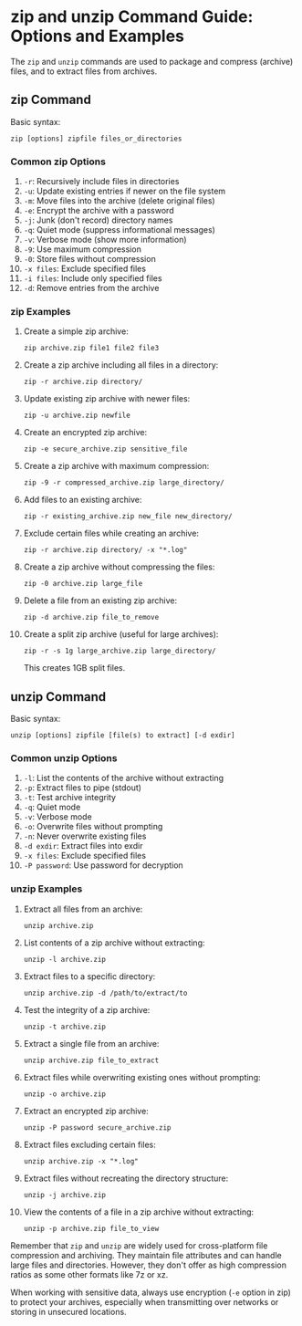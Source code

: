 # zip and unzip Command Guide: Options and Examples

The `zip` and `unzip` commands are used to package and compress (archive) files, and to extract files from archives.

## zip Command

Basic syntax:
```
zip [options] zipfile files_or_directories
```

### Common zip Options

1. `-r`: Recursively include files in directories
2. `-u`: Update existing entries if newer on the file system
3. `-m`: Move files into the archive (delete original files)
4. `-e`: Encrypt the archive with a password
5. `-j`: Junk (don't record) directory names
6. `-q`: Quiet mode (suppress informational messages)
7. `-v`: Verbose mode (show more information)
8. `-9`: Use maximum compression
9. `-0`: Store files without compression
10. `-x files`: Exclude specified files
11. `-i files`: Include only specified files
12. `-d`: Remove entries from the archive

### zip Examples

1. Create a simple zip archive:
   ```
   zip archive.zip file1 file2 file3
   ```

2. Create a zip archive including all files in a directory:
   ```
   zip -r archive.zip directory/
   ```

3. Update existing zip archive with newer files:
   ```
   zip -u archive.zip newfile
   ```

4. Create an encrypted zip archive:
   ```
   zip -e secure_archive.zip sensitive_file
   ```

5. Create a zip archive with maximum compression:
   ```
   zip -9 -r compressed_archive.zip large_directory/
   ```

6. Add files to an existing archive:
   ```
   zip -r existing_archive.zip new_file new_directory/
   ```

7. Exclude certain files while creating an archive:
   ```
   zip -r archive.zip directory/ -x "*.log"
   ```

8. Create a zip archive without compressing the files:
   ```
   zip -0 archive.zip large_file
   ```

9. Delete a file from an existing zip archive:
   ```
   zip -d archive.zip file_to_remove
   ```

10. Create a split zip archive (useful for large archives):
    ```
    zip -r -s 1g large_archive.zip large_directory/
    ```
    This creates 1GB split files.

## unzip Command

Basic syntax:
```
unzip [options] zipfile [file(s) to extract] [-d exdir]
```

### Common unzip Options

1. `-l`: List the contents of the archive without extracting
2. `-p`: Extract files to pipe (stdout)
3. `-t`: Test archive integrity
4. `-q`: Quiet mode
5. `-v`: Verbose mode
6. `-o`: Overwrite files without prompting
7. `-n`: Never overwrite existing files
8. `-d exdir`: Extract files into exdir
9. `-x files`: Exclude specified files
10. `-P password`: Use password for decryption

### unzip Examples

1. Extract all files from an archive:
   ```
   unzip archive.zip
   ```

2. List contents of a zip archive without extracting:
   ```
   unzip -l archive.zip
   ```

3. Extract files to a specific directory:
   ```
   unzip archive.zip -d /path/to/extract/to
   ```

4. Test the integrity of a zip archive:
   ```
   unzip -t archive.zip
   ```

5. Extract a single file from an archive:
   ```
   unzip archive.zip file_to_extract
   ```

6. Extract files while overwriting existing ones without prompting:
   ```
   unzip -o archive.zip
   ```

7. Extract an encrypted zip archive:
   ```
   unzip -P password secure_archive.zip
   ```

8. Extract files excluding certain files:
   ```
   unzip archive.zip -x "*.log"
   ```

9. Extract files without recreating the directory structure:
   ```
   unzip -j archive.zip
   ```

10. View the contents of a file in a zip archive without extracting:
    ```
    unzip -p archive.zip file_to_view
    ```

Remember that `zip` and `unzip` are widely used for cross-platform file compression and archiving. They maintain file attributes and can handle large files and directories. However, they don't offer as high compression ratios as some other formats like 7z or xz.

When working with sensitive data, always use encryption (`-e` option in zip) to protect your archives, especially when transmitting over networks or storing in unsecured locations.
